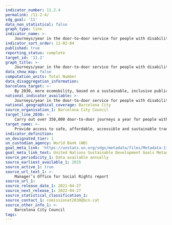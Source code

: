 ```yaml
---
indicator_number: 11.2.4
permalink: /11-2-4/
sdg_goal: '11'
data_non_statistical: false
graph_type: line
indicator_name: >-
    Journeys/year in the door-to-door service for people with disabilities
indicator_sort_order: 11-02-04
published: true
reporting_status: complete
target_id: '11.2'
graph_title: >-
    Journeys/year in the door-to-door service for people with disabilities
data_show_map: false
computation_units: Total Number
data_disaggregation_information: 
barcelona_target: >-
    By 2030, more ecomobility, based on a sustainable, inclusive public transport system of the highest quality
national_indicator_available: >-
    Journeys/year in the door-to-door service for people with disabilities
national_geographical_coverage: Barcelona City
source_organisation_1: Barcelona City Council
target_line_2030: >-
    Carry out over 350,000 door-to-door journeys a year for people with disabilities
target_name: >-
    Provide access to safe, affordable, accessible and sustainable transport systems for all, improving road safety, notably by expanding public transport, with special attention to the needs of those in vulnerable situations, women, children, persons with disabilities and older persons
indicator_definition:
un_designated_tier: 1
un_custodian_agency: World Bank (WB)
goal_meta_link: 'https://unstats.un.org/sdgs/metadata/files/Metadata-11-02-01.pdf'
goal_meta_link_text: United Nations Sustainable Development Goals Metadata (pdf 894kB)
source_periodicity_1: Data available annually
source_earliest_available_1: 2015
source_active_1: true
source_url_text_1: >-
    Manager’s Office for Social Rights report
source_url_1: 
source_release_date_1: 2021-04-27
source_next_release_1: 2022-04-27
source_statistical_classification_1: 
source_contact_1: comissionat2030@bcn.cat
source_other_info_1: >-
    Barcelona City Council
tags:
---
```

